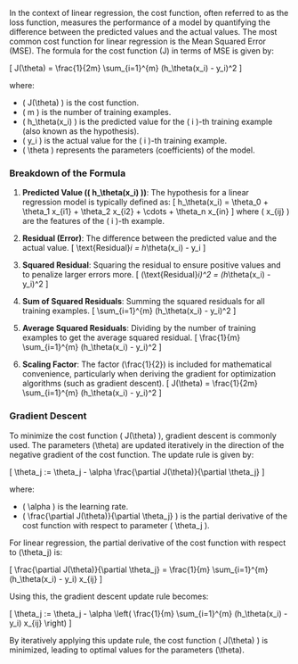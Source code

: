 In the context of linear regression, the cost function, often referred to as the loss function, measures the performance of a model by quantifying the difference between the predicted values and the actual values. The most common cost function for linear regression is the Mean Squared Error (MSE). The formula for the cost function (J) in terms of MSE is given by:

\[ J(\theta) = \frac{1}{2m} \sum_{i=1}^{m} (h_\theta(x_i) - y_i)^2 \]

where:
- \( J(\theta) \) is the cost function.
- \( m \) is the number of training examples.
- \( h_\theta(x_i) \) is the predicted value for the \( i \)-th training example (also known as the hypothesis).
- \( y_i \) is the actual value for the \( i \)-th training example.
- \( \theta \) represents the parameters (coefficients) of the model.

### Breakdown of the Formula

1. **Predicted Value (\( h_\theta(x_i) \))**: The hypothesis for a linear regression model is typically defined as:
   \[ h_\theta(x_i) = \theta_0 + \theta_1 x_{i1} + \theta_2 x_{i2} + \cdots + \theta_n x_{in} \]
   where \( x_{ij} \) are the features of the \( i \)-th example.

2. **Residual (Error)**: The difference between the predicted value and the actual value.
   \[ \text{Residual}_i = h_\theta(x_i) - y_i \]

3. **Squared Residual**: Squaring the residual to ensure positive values and to penalize larger errors more.
   \[ (\text{Residual}_i)^2 = (h_\theta(x_i) - y_i)^2 \]

4. **Sum of Squared Residuals**: Summing the squared residuals for all training examples.
   \[ \sum_{i=1}^{m} (h_\theta(x_i) - y_i)^2 \]

5. **Average Squared Residuals**: Dividing by the number of training examples to get the average squared residual.
   \[ \frac{1}{m} \sum_{i=1}^{m} (h_\theta(x_i) - y_i)^2 \]

6. **Scaling Factor**: The factor \(\frac{1}{2}\) is included for mathematical convenience, particularly when deriving the gradient for optimization algorithms (such as gradient descent).
   \[ J(\theta) = \frac{1}{2m} \sum_{i=1}^{m} (h_\theta(x_i) - y_i)^2 \]

### Gradient Descent

To minimize the cost function \( J(\theta) \), gradient descent is commonly used. The parameters \(\theta\) are updated iteratively in the direction of the negative gradient of the cost function. The update rule is given by:

\[ \theta_j := \theta_j - \alpha \frac{\partial J(\theta)}{\partial \theta_j} \]

where:
- \( \alpha \) is the learning rate.
- \( \frac{\partial J(\theta)}{\partial \theta_j} \) is the partial derivative of the cost function with respect to parameter \( \theta_j \).

For linear regression, the partial derivative of the cost function with respect to \(\theta_j\) is:

\[ \frac{\partial J(\theta)}{\partial \theta_j} = \frac{1}{m} \sum_{i=1}^{m} (h_\theta(x_i) - y_i) x_{ij} \]

Using this, the gradient descent update rule becomes:

\[ \theta_j := \theta_j - \alpha \left( \frac{1}{m} \sum_{i=1}^{m} (h_\theta(x_i) - y_i) x_{ij} \right) \]

By iteratively applying this update rule, the cost function \( J(\theta) \) is minimized, leading to optimal values for the parameters \(\theta\).
